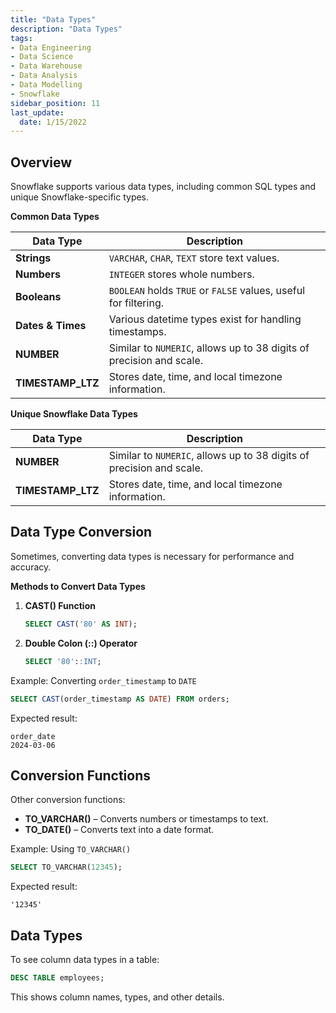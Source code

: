 ```yaml
---
title: "Data Types"
description: "Data Types"
tags: 
- Data Engineering
- Data Science
- Data Warehouse
- Data Analysis
- Data Modelling
- Snowflake
sidebar_position: 11
last_update:
  date: 1/15/2022
---
```


## Overview 

Snowflake supports various data types, including common SQL types and unique Snowflake-specific types.  

**Common Data Types**  

| Data Type        | Description |
|-----------------|-------------|
| **Strings**     | `VARCHAR`, `CHAR`, `TEXT` store text values. |
| **Numbers**     | `INTEGER` stores whole numbers. |
| **Booleans**    | `BOOLEAN` holds `TRUE` or `FALSE` values, useful for filtering. |
| **Dates & Times** | Various datetime types exist for handling timestamps. |
| **NUMBER**      | Similar to `NUMERIC`, allows up to 38 digits of precision and scale. |
| **TIMESTAMP_LTZ** | Stores date, time, and local timezone information. |

**Unique Snowflake Data Types**  

| Data Type        | Description |
|-----------------|-------------|
| **NUMBER**      | Similar to `NUMERIC`, allows up to 38 digits of precision and scale. |
| **TIMESTAMP_LTZ** | Stores date, time, and local timezone information. |


## Data Type Conversion  

Sometimes, converting data types is necessary for performance and accuracy.  

**Methods to Convert Data Types**  

1. **CAST() Function**  

    ```sql
    SELECT CAST('80' AS INT);
    ```

2. **Double Colon (::) Operator**  

    ```sql
    SELECT '80'::INT;
    ```


Example: Converting `order_timestamp` to `DATE`  

```sql
SELECT CAST(order_timestamp AS DATE) FROM orders;
```

Expected result:  

```
order_date  
2024-03-06  
```

## Conversion Functions  

Other conversion functions:

- **TO_VARCHAR()** – Converts numbers or timestamps to text.  
- **TO_DATE()** – Converts text into a date format.  

Example: Using `TO_VARCHAR()`  

```sql
SELECT TO_VARCHAR(12345);
```

Expected result:  

```
'12345'
```

## Data Types  

To see column data types in a table:  

```sql
DESC TABLE employees;
```  

This shows column names, types, and other details.